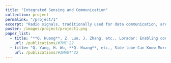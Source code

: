```yaml
---
title: "Integrated Sensing and Communication"
collection: project
permalink: "/project/1"
excerpt: "Radio signals, traditionally used for data communication, are now emerging as sensing media. Researchers have demonstrated the great potential of RF sensing, including understanding gesture commands and monitoring vital signs. However, sensing and communication are contradictory purposes. For the sensing purpose, we use a known sequence to probe unknown channel conditions, while for the communication purpose, we decode unknown messages assuming that the channel conditions are known. We address the challenges encountered when integrating sensing and communication functions and thus they can work in harmony. Accordingly, we build up prototypes to test the performance of our design."
poster: /images/project/project1.png
paper_list:
  - title: "**Q. Huang**, Z. Luo, J. Zhang, etc., Loradar: Enabling concurrent radar sensing and lora communication, IEEE Transactions on Mobile Computing 21 (6), 2045-2057, 2020."
    url: /publications/#TMC'22
  - title: "Q. Yang, H. Wu, **Q. Huang**, etc., Side-lobe Can Know More: Towards Simultaneous Communication and Sensing for mmWave, Published in Proceedings of the ACM on Interactive, Mobile, Wearable and Ubiquitous Technologies (IMWUT'23), Volume 6, Issue 4"
    url: /publications/#IMWUT'22
---
```

